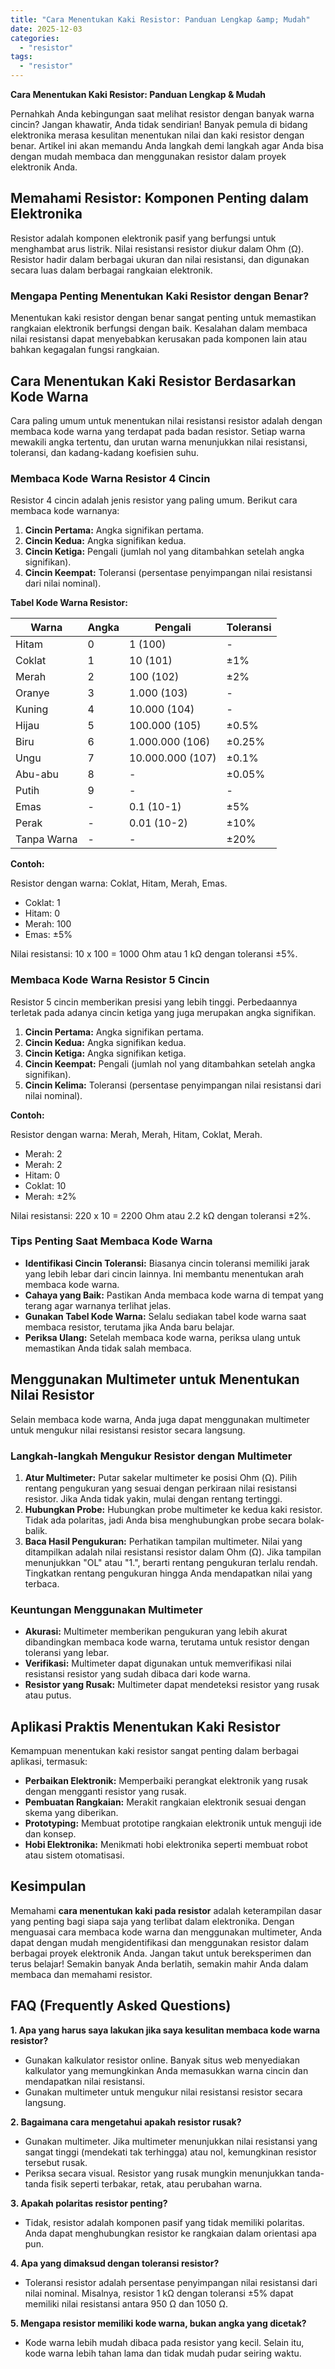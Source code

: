 ```yaml
---
title: "Cara Menentukan Kaki Resistor: Panduan Lengkap &amp; Mudah"
date: 2025-12-03
categories: 
  - "resistor"
tags: 
  - "resistor"
---
```


**Cara Menentukan Kaki Resistor: Panduan Lengkap & Mudah**

Pernahkah Anda kebingungan saat melihat resistor dengan banyak warna cincin? Jangan khawatir, Anda tidak sendirian! Banyak pemula di bidang elektronika merasa kesulitan menentukan nilai dan kaki resistor dengan benar. Artikel ini akan memandu Anda langkah demi langkah agar Anda bisa dengan mudah membaca dan menggunakan resistor dalam proyek elektronik Anda.

## Memahami Resistor: Komponen Penting dalam Elektronika

Resistor adalah komponen elektronik pasif yang berfungsi untuk menghambat arus listrik. Nilai resistansi resistor diukur dalam Ohm (Ω). Resistor hadir dalam berbagai ukuran dan nilai resistansi, dan digunakan secara luas dalam berbagai rangkaian elektronik.

### Mengapa Penting Menentukan Kaki Resistor dengan Benar?

Menentukan kaki resistor dengan benar sangat penting untuk memastikan rangkaian elektronik berfungsi dengan baik. Kesalahan dalam membaca nilai resistansi dapat menyebabkan kerusakan pada komponen lain atau bahkan kegagalan fungsi rangkaian.

## Cara Menentukan Kaki Resistor Berdasarkan Kode Warna

Cara paling umum untuk menentukan nilai resistansi resistor adalah dengan membaca kode warna yang terdapat pada badan resistor. Setiap warna mewakili angka tertentu, dan urutan warna menunjukkan nilai resistansi, toleransi, dan kadang-kadang koefisien suhu.

### Membaca Kode Warna Resistor 4 Cincin

Resistor 4 cincin adalah jenis resistor yang paling umum. Berikut cara membaca kode warnanya:

1. **Cincin Pertama:** Angka signifikan pertama.
2. **Cincin Kedua:** Angka signifikan kedua.
3. **Cincin Ketiga:** Pengali (jumlah nol yang ditambahkan setelah angka signifikan).
4. **Cincin Keempat:** Toleransi (persentase penyimpangan nilai resistansi dari nilai nominal).

**Tabel Kode Warna Resistor:**

| Warna | Angka | Pengali | Toleransi |
| --- | --- | --- | --- |
| Hitam | 0 | 1 (100) | \- |
| Coklat | 1 | 10 (101) | ±1% |
| Merah | 2 | 100 (102) | ±2% |
| Oranye | 3 | 1.000 (103) | \- |
| Kuning | 4 | 10.000 (104) | \- |
| Hijau | 5 | 100.000 (105) | ±0.5% |
| Biru | 6 | 1.000.000 (106) | ±0.25% |
| Ungu | 7 | 10.000.000 (107) | ±0.1% |
| Abu-abu | 8 | \- | ±0.05% |
| Putih | 9 | \- | \- |
| Emas | \- | 0.1 (10\-1) | ±5% |
| Perak | \- | 0.01 (10\-2) | ±10% |
| Tanpa Warna | \- | \- | ±20% |

**Contoh:**

Resistor dengan warna: Coklat, Hitam, Merah, Emas.

- Coklat: 1
- Hitam: 0
- Merah: 100
- Emas: ±5%

Nilai resistansi: 10 x 100 = 1000 Ohm atau 1 kΩ dengan toleransi ±5%.

### Membaca Kode Warna Resistor 5 Cincin

Resistor 5 cincin memberikan presisi yang lebih tinggi. Perbedaannya terletak pada adanya cincin ketiga yang juga merupakan angka signifikan.

1. **Cincin Pertama:** Angka signifikan pertama.
2. **Cincin Kedua:** Angka signifikan kedua.
3. **Cincin Ketiga:** Angka signifikan ketiga.
4. **Cincin Keempat:** Pengali (jumlah nol yang ditambahkan setelah angka signifikan).
5. **Cincin Kelima:** Toleransi (persentase penyimpangan nilai resistansi dari nilai nominal).

**Contoh:**

Resistor dengan warna: Merah, Merah, Hitam, Coklat, Merah.

- Merah: 2
- Merah: 2
- Hitam: 0
- Coklat: 10
- Merah: ±2%

Nilai resistansi: 220 x 10 = 2200 Ohm atau 2.2 kΩ dengan toleransi ±2%.

### Tips Penting Saat Membaca Kode Warna

- **Identifikasi Cincin Toleransi:** Biasanya cincin toleransi memiliki jarak yang lebih lebar dari cincin lainnya. Ini membantu menentukan arah membaca kode warna.
- **Cahaya yang Baik:** Pastikan Anda membaca kode warna di tempat yang terang agar warnanya terlihat jelas.
- **Gunakan Tabel Kode Warna:** Selalu sediakan tabel kode warna saat membaca resistor, terutama jika Anda baru belajar.
- **Periksa Ulang:** Setelah membaca kode warna, periksa ulang untuk memastikan Anda tidak salah membaca.

## Menggunakan Multimeter untuk Menentukan Nilai Resistor

Selain membaca kode warna, Anda juga dapat menggunakan multimeter untuk mengukur nilai resistansi resistor secara langsung.

### Langkah-langkah Mengukur Resistor dengan Multimeter

1. **Atur Multimeter:** Putar sakelar multimeter ke posisi Ohm (Ω). Pilih rentang pengukuran yang sesuai dengan perkiraan nilai resistansi resistor. Jika Anda tidak yakin, mulai dengan rentang tertinggi.
2. **Hubungkan Probe:** Hubungkan probe multimeter ke kedua kaki resistor. Tidak ada polaritas, jadi Anda bisa menghubungkan probe secara bolak-balik.
3. **Baca Hasil Pengukuran:** Perhatikan tampilan multimeter. Nilai yang ditampilkan adalah nilai resistansi resistor dalam Ohm (Ω). Jika tampilan menunjukkan "OL" atau "1.", berarti rentang pengukuran terlalu rendah. Tingkatkan rentang pengukuran hingga Anda mendapatkan nilai yang terbaca.

### Keuntungan Menggunakan Multimeter

- **Akurasi:** Multimeter memberikan pengukuran yang lebih akurat dibandingkan membaca kode warna, terutama untuk resistor dengan toleransi yang lebar.
- **Verifikasi:** Multimeter dapat digunakan untuk memverifikasi nilai resistansi resistor yang sudah dibaca dari kode warna.
- **Resistor yang Rusak:** Multimeter dapat mendeteksi resistor yang rusak atau putus.

## Aplikasi Praktis Menentukan Kaki Resistor

Kemampuan menentukan kaki resistor sangat penting dalam berbagai aplikasi, termasuk:

- **Perbaikan Elektronik:** Memperbaiki perangkat elektronik yang rusak dengan mengganti resistor yang rusak.
- **Pembuatan Rangkaian:** Merakit rangkaian elektronik sesuai dengan skema yang diberikan.
- **Prototyping:** Membuat prototipe rangkaian elektronik untuk menguji ide dan konsep.
- **Hobi Elektronika:** Menikmati hobi elektronika seperti membuat robot atau sistem otomatisasi.

## Kesimpulan

Memahami **cara menentukan kaki pada resistor** adalah keterampilan dasar yang penting bagi siapa saja yang terlibat dalam elektronika. Dengan menguasai cara membaca kode warna dan menggunakan multimeter, Anda dapat dengan mudah mengidentifikasi dan menggunakan resistor dalam berbagai proyek elektronik Anda. Jangan takut untuk bereksperimen dan terus belajar! Semakin banyak Anda berlatih, semakin mahir Anda dalam membaca dan memahami resistor.

## FAQ (Frequently Asked Questions)

**1\. Apa yang harus saya lakukan jika saya kesulitan membaca kode warna resistor?**

- Gunakan kalkulator resistor online. Banyak situs web menyediakan kalkulator yang memungkinkan Anda memasukkan warna cincin dan mendapatkan nilai resistansi.
- Gunakan multimeter untuk mengukur nilai resistansi resistor secara langsung.

**2\. Bagaimana cara mengetahui apakah resistor rusak?**

- Gunakan multimeter. Jika multimeter menunjukkan nilai resistansi yang sangat tinggi (mendekati tak terhingga) atau nol, kemungkinan resistor tersebut rusak.
- Periksa secara visual. Resistor yang rusak mungkin menunjukkan tanda-tanda fisik seperti terbakar, retak, atau perubahan warna.

**3\. Apakah polaritas resistor penting?**

- Tidak, resistor adalah komponen pasif yang tidak memiliki polaritas. Anda dapat menghubungkan resistor ke rangkaian dalam orientasi apa pun.

**4\. Apa yang dimaksud dengan toleransi resistor?**

- Toleransi resistor adalah persentase penyimpangan nilai resistansi dari nilai nominal. Misalnya, resistor 1 kΩ dengan toleransi ±5% dapat memiliki nilai resistansi antara 950 Ω dan 1050 Ω.

**5\. Mengapa resistor memiliki kode warna, bukan angka yang dicetak?**

- Kode warna lebih mudah dibaca pada resistor yang kecil. Selain itu, kode warna lebih tahan lama dan tidak mudah pudar seiring waktu.
